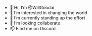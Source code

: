 - 👋 Hi, I’m @WillGoodai
- 👀 I’m interested in changing the world
- 🌱 I’m currently standing up the effort
- 💞️ I’m looking collaberate   
- 📫 Find me on Discord

<!---
WillGoodai/WillGoodai is a ✨ special ✨ repository because its `README.md` (this file) appears on your GitHub profile.
You can click the Preview link to take a look at your changes.
--->
